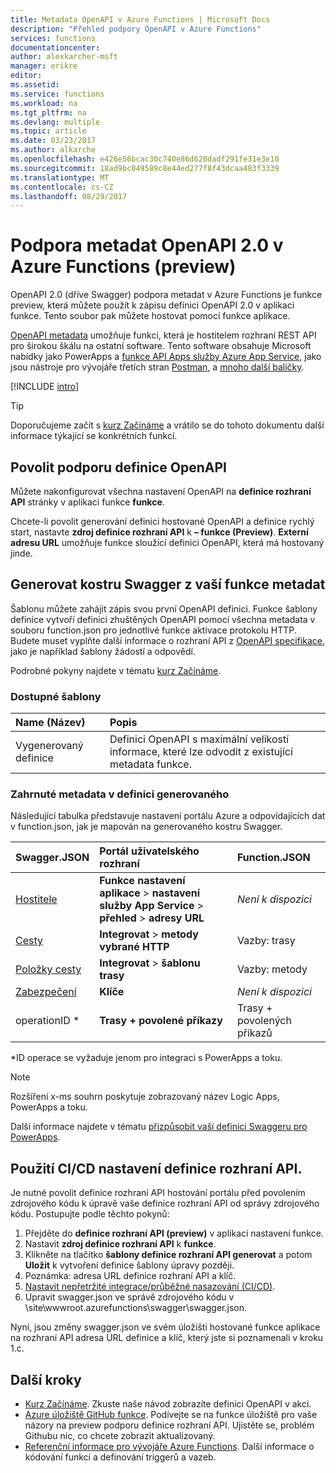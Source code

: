 ```yaml
---
title: Metadata OpenAPI v Azure Functions | Microsoft Docs
description: "Přehled podpory OpenAPI v Azure Functions"
services: functions
documentationcenter: 
author: alexkarcher-msft
manager: erikre
editor: 
ms.assetid: 
ms.service: functions
ms.workload: na
ms.tgt_pltfrm: na
ms.devlang: multiple
ms.topic: article
ms.date: 03/23/2017
ms.author: alkarche
ms.openlocfilehash: e426e56bcac30c740e86d620dadf291fe31e3e10
ms.sourcegitcommit: 18ad9bc049589c8e44ed277f8f43dcaa483f3339
ms.translationtype: MT
ms.contentlocale: cs-CZ
ms.lasthandoff: 08/29/2017
---
```

# <a name="openapi-20-metadata-support-in-azure-functions-preview"></a>Podpora metadat OpenAPI 2.0 v Azure Functions (preview)
OpenAPI 2.0 (dříve Swagger) podpora metadat v Azure Functions je funkce preview, která můžete použít k zápisu definici OpenAPI 2.0 v aplikaci funkce. Tento soubor pak můžete hostovat pomocí funkce aplikace.

[OpenAPI metadata](http://swagger.io/) umožňuje funkci, která je hostitelem rozhraní REST API pro širokou škálu na ostatní software. Tento software obsahuje Microsoft nabídky jako PowerApps a [funkce API Apps služby Azure App Service](https://docs.microsoft.com/azure/app-service-api/app-service-api-dotnet-get-started#a-idcodegena-generate-client-code-for-the-data-tier), jako jsou nástroje pro vývojáře třetích stran [Postman](https://www.getpostman.com/docs/importing_swagger), a [mnoho další balíčky](http://swagger.io/tools/).

[!INCLUDE [intro](../../includes/functions-bindings-intro.md)]

>[!TIP]
>Doporučujeme začít s [kurz Začínáme](./functions-api-definition-getting-started.md) a vrátilo se do tohoto dokumentu další informace týkající se konkrétních funkcí.

## <a name="enable"></a>Povolit podporu definice OpenAPI
Můžete nakonfigurovat všechna nastavení OpenAPI na **definice rozhraní API** stránky v aplikaci funkce **funkce**.

Chcete-li povolit generování definici hostované OpenAPI a definice rychlý start, nastavte **zdroj definice rozhraní API** k **– funkce (Preview)**. **Externí adresu URL** umožňuje funkce sloužící definici OpenAPI, která má hostovaný jinde.

## <a name="generate-definition"></a>Generovat kostru Swagger z vaší funkce metadat
Šablonu můžete zahájit zápis svou první OpenAPI definici. Funkce šablony definice vytvoří definici zhuštěných OpenAPI pomocí všechna metadata v souboru function.json pro jednotlivé funkce aktivace protokolu HTTP. Budete muset vyplňte další informace o rozhraní API z [OpenAPI specifikace](http://swagger.io/specification/), jako je například šablony žádostí a odpovědí.

Podrobné pokyny najdete v tématu [kurz Začínáme](./functions-api-definition-getting-started.md).

### <a name="templates"></a>Dostupné šablony

|Name (Název)| Popis |
|:-----|:-----|
|Vygenerovaný definice|Definici OpenAPI s maximální velikostí informace, které lze odvodit z existující metadata funkce.|

### <a name="quickstart-details"></a>Zahrnuté metadata v definici generovaného

Následující tabulka představuje nastavení portálu Azure a odpovídajících dat v function.json, jak je mapován na generovaného kostru Swagger.

|Swagger.JSON|Portál uživatelského rozhraní|Function.JSON|
|:----|:-----|:-----|
|[Hostitele](http://swagger.io/specification/#fixed-fields-15)|**Funkce nastavení aplikace** > **nastavení služby App Service** > **přehled** > **adresy URL**|*Není k dispozici*
|[Cesty](http://swagger.io/specification/#paths-object-29)|**Integrovat** > **metody vybrané HTTP**|Vazby: trasy
|[Položky cesty](http://swagger.io/specification/#path-item-object-32)|**Integrovat** > **šablonu trasy**|Vazby: metody
|[Zabezpečení](http://swagger.io/specification/#security-scheme-object-112)|**Klíče**|*Není k dispozici*|
|operationID *|**Trasy + povolené příkazy**|Trasy + povolených příkazů|

\*ID operace se vyžaduje jenom pro integraci s PowerApps a toku.
> [!NOTE]
> Rozšíření x-ms souhrn poskytuje zobrazovaný název Logic Apps, PowerApps a toku.
>
> Další informace najdete v tématu [přizpůsobit vaší definici Swaggeru pro PowerApps](https://powerapps.microsoft.com/tutorials/customapi-how-to-swagger/).

## <a name="CICD"></a>Použití CI/CD nastavení definice rozhraní API.

 Je nutné povolit definice rozhraní API hostování portálu před povolením zdrojového kódu k úpravě vaše definice rozhraní API od správy zdrojového kódu. Postupujte podle těchto pokynů:

1. Přejděte do **definice rozhraní API (preview)** v aplikaci nastavení funkce.
  1. Nastavit **zdroj definice rozhraní API** k **funkce**.
  1. Klikněte na tlačítko **šablony definice rozhraní API generovat** a potom **Uložit** k vytvoření definice šablony úpravy později.
  1. Poznámka: adresa URL definice rozhraní API a klíč.
1. [Nastavit nepřetržité integrace/průběžné nasazování (CI/CD)](https://docs.microsoft.com/azure/azure-functions/functions-continuous-deployment#continuous-deployment-requirements).
2. Upravit swagger.json ve správě zdrojového kódu v \site\wwwroot\.azurefunctions\swagger\swagger.json.

Nyní, jsou změny swagger.json ve svém úložišti hostované funkce aplikace na rozhraní API adresa URL definice a klíč, který jste si poznamenali v kroku 1.c.

## <a name="next-steps"></a>Další kroky
* [Kurz Začínáme](functions-api-definition-getting-started.md). Zkuste naše návod zobrazíte definici OpenAPI v akci.
* [Azure úložiště GitHub funkce](https://github.com/Azure/Azure-Functions/). Podívejte se na funkce úložiště pro vaše názory na preview podporu definice rozhraní API. Ujistěte se, problém Githubu nic, co chcete zobrazit aktualizovaný.
* [Referenční informace pro vývojáře Azure Functions](functions-reference.md). Další informace o kódování funkcí a definování triggerů a vazeb.
